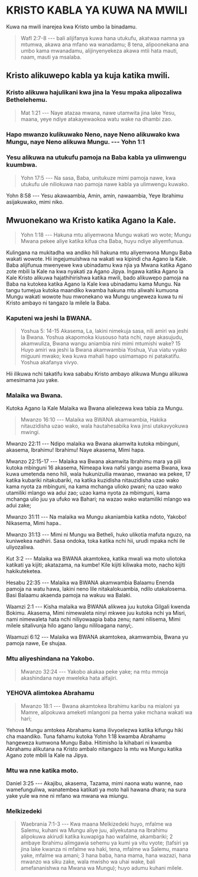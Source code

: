 # KRISTO KABLA YA KUWA NA MWILI

Kuwa na mwili inarejea kwa Kristo umbo la binadamu.

> Wafl 2:7-8 --- bali alijifanya kuwa hana utukufu, akatwaa namna ya mtumwa, akawa ana mfano wa wanadamu; 8 tena, alipoonekana ana umbo kama mwanadamu, alijinyenyekeza akawa mtii hata mauti, naam, mauti ya msalaba.

## Kristo alikuwepo kabla ya kuja katika mwili.

### Kristo alikuwa hajulikani kwa jina la Yesu mpaka alipozaliwa Bethelehemu.

> Mat 1:21 --- Naye atazaa mwana, nawe utamwita jina lake Yesu, maana, yeye ndiye atakayewaokoa watu wake na dhambi zao.

### Hapo mwanzo kulikuwako Neno, naye Neno alikuwako kwa Mungu, naye Neno alikuwa Mungu. --- Yohn 1:1

### Yesu alikuwa na utukufu pamoja na Baba kabla ya ulimwengu kuumbwa.

> Yohn 17:5 --- Na sasa, Baba, unitukuze mimi pamoja nawe, kwa utukufu ule niliokuwa nao pamoja nawe kabla ya ulimwengu kuwako.

Yohn 8:58 --- Yesu akawaambia, Amin, amin, nawaambia, Yeye Ibrahimu asijakuwako, mimi niko.

## Mwuonekano wa Kristo katika Agano la Kale.

> Yohn 1:18 --- Hakuna mtu aliyemwona Mungu wakati wo wote; Mungu Mwana pekee aliye katika kifua cha Baba, huyu ndiye aliyemfunua.

Kulingana na mukitadha wa andiko hili hakuna mtu aliyemwona Mungu Baba wakati wowote. Hii ingejumuishwa na wakati wa kipindi cha Agano la Kale. Baba alijifunua mwenyewe kwa ubinadamu kwa njia ya Mwana katika Agano zote mbili la Kale na kwa nyakati za Agano Jipya. Ingawa katika Agano la Kale Kristo alikuwa hajathihirishwa katika mwili, bado alikuwepo pamoja na Baba na kutokea katika Agano la Kale kwa ubinadamu kama Mungu. Na tangu tumejua kutoka maandiko kwamba hakuna mtu aliwahi kumuona Mungu wakati wowote huu mwonekano wa Mungu ungeweza kuwa tu ni Kristo ambayo ni tangazo la milele la Baba.

### Kaputeni wa jeshi la BWANA.

> Yoshua 5: 14-15 Akasema, La, lakini nimekuja sasa, nili amiri wa jeshi la Bwana. Yoshua akapomoka kiusouso hata nchi, naye akasujudu, akamwuliza, Bwana wangu aniambia nini mimi mtumishi wake? 15 Huyo amiri wa jeshi la Bwana akamwambia Yoshua, Vua viatu vyako miguuni mwako; kwa kuwa mahali hapo usimamapo ni patakatifu. Yoshua akafanya vivyo.

Hii ilikuwa nchi takatifu kwa sababu Kristo ambayo alikuwa Mungu alikuwa amesimama juu yake.

### Malaika wa Bwana.

Kutoka Agano la Kale Malaika wa Bwana alielezewa kwa tabia za Mungu.

> Mwanzo 16:10 --- Malaika wa BWANA akamwambia, Hakika nitauzidisha uzao wako, wala hautahesabika kwa jinsi utakavyokuwa mwingi.

Mwanzo 22:11 --- Ndipo malaika wa Bwana akamwita kutoka mbinguni, akasema, Ibrahimu! Ibrahimu! Naye akasema, Mimi hapa.

Mwanzo 22:15-17 --- Malaika wa Bwana akamwita Ibrahimu mara ya pili kutoka mbinguni 16 akasema, Nimeapa kwa nafsi yangu asema Bwana, kwa kuwa umetenda neno hili, wala hukunizuilia mwanao, mwanao wa pekee, 17 katika kubariki nitakubariki, na katika kuzidisha nitauzidisha uzao wako kama nyota za mbinguni, na kama mchanga ulioko pwani; na uzao wako utamiliki mlango wa adui zao; uzao kama nyota za mbimguni, kama mchanga ulio juu ya ufuko wa Bahari; na wazao wako watamiliki mlango wa adui zake;

Mwanzo 31:11 --- Na malaika wa Mungu akaniambia katika ndoto, Yakobo! Nikasema, Mimi hapa..

Mwanzo 31:13 --- Mimi ni Mungu wa Betheli, huko ulikotia mafuta nguzo, na kuniwekea nadhiri. Sasa ondoka, toka katika nchi hii, urudi mpaka nchi ile uliyozaliwa.

Kut 3:2 --- Malaika wa BWANA akamtokea, katika mwali wa moto uliotoka katikati ya kijiti; akatazama, na kumbe! Kile kijiti kiliwaka moto, nacho kijiti hakikuteketea.

Hesabu 22:35 --- Malaika wa BWANA akamwambia Balaamu Enenda pamoja na watu hawa, lakini neno lile nitakalokuambia, ndilo utakalosema. Basi Balaamu akaenda pamoja na wakuu wa Balaki.

Waamzi 2:1 --- Kisha malaika wa BWANA alikwea juu kutoka Gilgali kwenda Bokimu. Akasema, Mimi nimewaleta ninyi mkwee juu kutoka nchi ya Misri, nami nimewaleta hata nchi niliyowaapia baba zenu; nami nilisema, Mimi milele sitalivunja hilo agano langu nililoagana nanyi;.

Waamuzi 6:12 --- Malaika wa BWANA akamtokea, akamwambia, Bwana yu pamoja nawe, Ee shujaa.

### Mtu aliyeshindana na Yakobo.

> Mwanzo 32:24 --- Yakobo akakaa peke yake; na mtu mmoja akashindana naye mweleka hata alfajiri.

### YEHOVA alimtokea Abrahamu

> Mwanzo 18:1 --- Bwana akamtokea Ibrahimu karibu na mialoni ya Mamre, alipokuwa ameketi mlangoni pa hema yake mchana wakati wa hari;

Yehova Mungu amtokea Abrahamu kama ilivyoelezwa katika kifungu hiki cha maandiko. Tuna fahamu kutoka Yohn 1:18 kwamba Abrahamu hangeweza kumwona Mungu Baba. Hitimisho la kihabari ni kwamba Abrahamu alikutana na Kristo ambalo nitangazo la mtu wa Mungu katika Agano zote mbili la Kale na Jipya.

### Mtu wa nne katika moto.

Daniel 3:25 --- Akajibu, akasema, Tazama, mimi naona watu wanne, nao wamefunguliwa, wanatembea katikati ya moto hali hawana dhara; na sura yake yule wa nne ni mfano wa mwana wa miungu.

### Melkizedeki

> Waebrania 7:1-3 --- Kwa maana Melkizedeki huyo, mfalme wa Salemu, kuhani wa Mungu aliye juu, aliyekutana na Ibrahimu alipokuwa akirudi katika kuwapiga hao wafalme, akambariki;
> 2 ambaye Ibrahimu alimgawia sehemu ya kumi ya vitu vyote; (tafsiri ya jina lake kwanza ni mfalme wa haki, tena, mfalme wa Salemu, maana yake, mfalme wa amani;
> 3 hana baba, hana mama, hana wazazi, hana mwanzo wa siku zake, wala mwisho wa uhai wake, bali amefananishwa na Mwana wa Mungu); huyo adumu kuhani milele.
